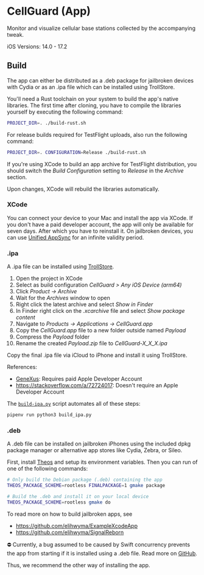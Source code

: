 # CellGuard (App)

Monitor and visualize cellular base stations collected by the accompanying tweak.

iOS Versions: 14.0 - 17.2

## Build

The app can either be distributed as a .deb package for jailbroken devices with Cydia or as an .ipa file which can be installed using TrollStore.

You'll need a Rust toolchain on your system to build the app's native libraries.
The first time after cloning, you have to compile the libraries yourself by executing the following command:
```sh
PROJECT_DIR=. ./build-rust.sh
```
For release builds required for TestFlight uploads, also run the following command:
```sh
PROJECT_DIR=. CONFIGURATION=Release ./build-rust.sh
```
If you're using XCode to build an app archive for TestFlight distribution, you should switch the *Build Configuration* setting to *Release* in the *Archive* section. 

Upon changes, XCode will rebuild the libraries automatically. 

### XCode

You can connect your device to your Mac and install the app via XCode.
If you don't have a paid developer account, the app will only be available for seven days.
After which you have to reinstall it.
On jailbroken devices, you can use [Unified AppSync](https://cydia.akemi.ai/?page/ai.akemi.appsyncunified) for an infinite validity period.

### .ipa

A .ipa file can be installed using [TrollStore](https://github.com/opa334/TrollStore).

1. Open the project in XCode
2. Select as build configuration *CellGuard > Any iOS Device (arm64)*
3. Click *Product -> Archive*
4. Wait for the *Archives* window to open
5. Right click the latest archive and select *Show in Finder*
6. In Finder right click on the *.xcarchive* file and select *Show package content*
7. Navigate to *Products -> Applications -> CellGuard.app*
8. Copy the *CellGuard.app* file to a new folder outside named *Payload*
9. Compress the *Payload* folder
10. Rename the created *Payload.zip* file to *CellGuard-X_X_X.ipa*

Copy the final .ipa file via iCloud to iPhone and install it using TrollStore.

References:
- [GeneXus](https://wiki.genexus.com/commwiki/servlet/wiki?34616,HowTo%3A+Create+an+.ipa+file+from+XCode): Requires paid Apple Developer Account 
- https://stackoverflow.com/a/72724017: Doesn't require an Apple Developer Account

The [`build-ipa.py`](./build_ipa.py) script automates all of these steps:
```sh
pipenv run python3 build_ipa.py
```

### .deb

A .deb file can be installed on jailbroken iPhones using the included dpkg package manager or alternative app stores like Cydia, Zebra, or Sileo. 

First, install [Theos](https://theos.dev/docs/) and setup its environment variables.
Then you can run of one of the following commands:

```bash
# Only build the Debian package (.deb) containing the app
THEOS_PACKAGE_SCHEME=rootless FINALPACKAGE=1 gmake package

# Build the .deb and install it on your local device
THEOS_PACKAGE_SCHEME=rootless gmake do
```

To read more on how to build jailbroken apps, see
- https://github.com/elihwyma/ExampleXcodeApp
- https://github.com/elihwyma/SignalReborn

⛔️ Currently, a bug assumed to be caused by Swift concurrency prevents the app from starting if it is installed using a .deb file. Read more on [GitHub](https://github.com/utmapp/UTM/issues/3628#issuecomment-1144471721).

Thus, we recommend the other way of installing the app.
